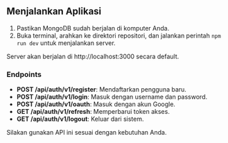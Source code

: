 
## Menjalankan Aplikasi

1. Pastikan MongoDB sudah berjalan di komputer Anda.
2. Buka terminal, arahkan ke direktori repositori, dan jalankan perintah `npm run dev` untuk menjalankan server.

Server akan berjalan di http://localhost:3000 secara default.

### Endpoints

- **POST /api/auth/v1/register**: Mendaftarkan pengguna baru.
- **POST /api/auth/v1/login**: Masuk dengan username dan password.
- **POST /api/auth/v1/oauth**: Masuk dengan akun Google.
- **GET /api/auth/v1/refresh**: Memperbarui token akses.
- **GET /api/auth/v1/logout**: Keluar dari sistem.

Silakan gunakan API ini sesuai dengan kebutuhan Anda.
